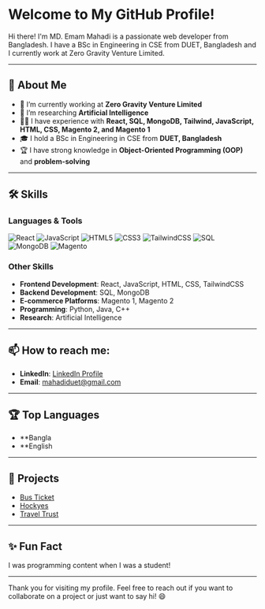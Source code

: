 # Welcome to My GitHub Profile!

Hi there! I'm MD. Emam Mahadi is a passionate web developer from Bangladesh. I have a BSc in Engineering in CSE from DUET, Bangladesh and I currently work at Zero Gravity Venture Limited.

---

## 🚀 About Me
- 🔭 I’m currently working at **Zero Gravity Venture Limited**
- 🌱 I’m researching **Artificial Intelligence**
- 👨‍💻 I have experience with **React, SQL, MongoDB, Tailwind, JavaScript, HTML, CSS, Magento 2, and Magento 1**
- 🎓 I hold a BSc in Engineering in CSE from **DUET, Bangladesh**
- 🏆 I have strong knowledge in **Object-Oriented Programming (OOP)** and **problem-solving**

---

## 🛠️ Skills

### Languages & Tools

![React](https://img.shields.io/badge/-React-61DAFB?style=flat-square&logo=react&logoColor=white)
![JavaScript](https://img.shields.io/badge/-JavaScript-F7DF1E?style=flat-square&logo=javascript&logoColor=black)
![HTML5](https://img.shields.io/badge/-HTML5-E34F26?style=flat-square&logo=html5&logoColor=white)
![CSS3](https://img.shields.io/badge/-CSS3-1572B6?style=flat-square&logo=css3&logoColor=white)
![TailwindCSS](https://img.shields.io/badge/-TailwindCSS-38B2AC?style=flat-square&logo=tailwind-css&logoColor=white)
![SQL](https://img.shields.io/badge/-SQL-4479A1?style=flat-square&logo=postgresql&logoColor=white)
![MongoDB](https://img.shields.io/badge/-MongoDB-47A248?style=flat-square&logo=mongodb&logoColor=white)
![Magento](https://img.shields.io/badge/-Magento-EE672F?style=flat-square&logo=magento&logoColor=white)

### Other Skills

- **Frontend Development**: React, JavaScript, HTML, CSS, TailwindCSS
- **Backend Development**: SQL, MongoDB
- **E-commerce Platforms**: Magento 1, Magento 2
- **Programming**: Python, Java, C++
- **Research**: Artificial Intelligence

---

## 📫 How to reach me:

- **LinkedIn**: [LinkedIn Profile](https://www.linkedin.com/in/mahadiduet/)
- **Email**: mahadiduet@gmail.com

---

<!-- ## 📈 GitHub Stats

![Your GitHub Stats](https://github-readme-stats.vercel.app/api?username=yourusername&show_icons=true&theme=radical) -->

## 🏆 Top Languages

- **Bangla
-  **English

---

## 💼 Projects

- [Bus Ticket](https://github.com/mahadiduet/bus-ticket)
- [Hockyes](https://github.com/mahadiduet/hockyes)
- [Travel Trust](https://github.com/mahadiduet/travel-trust)

---

## ✨ Fun Fact

I was programming content when I was a student!

---

Thank you for visiting my profile. Feel free to reach out if you want to collaborate on a project or just want to say hi! 😄
